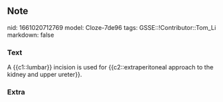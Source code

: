 ## Note
nid: 1661020712769
model: Cloze-7de96
tags: GSSE::!Contributor::Tom_Li
markdown: false

### Text
<div>
  A {{c1::lumbar}} incision is used for {{c2::extraperitoneal
  approach to the kidney and upper ureter}}.
</div>

### Extra


